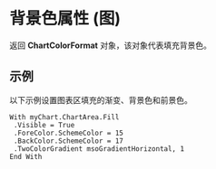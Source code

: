 
# 背景色属性 (图)

返回  **ChartColorFormat** 对象，该对象代表填充背景色。


## 示例

以下示例设置图表区填充的渐变、背景色和前景色。


```
With myChart.ChartArea.Fill 
 .Visible = True 
 .ForeColor.SchemeColor = 15 
 .BackColor.SchemeColor = 17 
 .TwoColorGradient msoGradientHorizontal, 1 
End With
```

